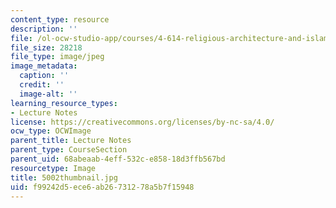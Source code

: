 ```yaml
---
content_type: resource
description: ''
file: /ol-ocw-studio-app/courses/4-614-religious-architecture-and-islamic-cultures-fall-2002/f99242d5ece6ab26731278a5b7f15948_5002thumbnail.jpg
file_size: 28218
file_type: image/jpeg
image_metadata:
  caption: ''
  credit: ''
  image-alt: ''
learning_resource_types:
- Lecture Notes
license: https://creativecommons.org/licenses/by-nc-sa/4.0/
ocw_type: OCWImage
parent_title: Lecture Notes
parent_type: CourseSection
parent_uid: 68abeaab-4eff-532c-e858-18d3ffb567bd
resourcetype: Image
title: 5002thumbnail.jpg
uid: f99242d5-ece6-ab26-7312-78a5b7f15948
---
```

